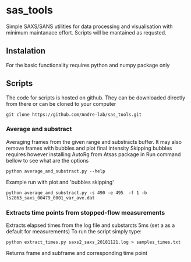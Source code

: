 # sas_tools
Simple SAXS/SANS utilities for data processing and visualisation 
with minimum maintanace effort.
Scripts will be mantained as requsted. 

## Instalation
For the basic functionality requires python and numpy package only

## Scripts
The code for scripts is hosted on github. 
They can be downloaded directly from there or can be cloned to your computer
```
git clone https://github.com/Andre-lab/sas_tools.git
```

### Average and substract
Averaging frames from the given range and substracts buffer. 
It may also remove frames with bubbles and plot final intensity
Skipping bubbles requires however installing AutoRg from Atsas 
package in 
Run command bellow to see what are the options
```
python average_and_substract.py --help
```
Example run with plot and 'bubbles skipping'
```
python average_and_substract.py -s 490 -e 495  -f 1 -b ls2863_saxs_00479_0001_var_ave.dat
```

### Extracts time points from stopped-flow measurements
Extracts elapsed times from the log file and substarcts 5ms (set a as a default for measurements)
To run the script simply type:
```
python extract_times.py saxs2_saxs_20181121.log > samples_times.txt
```
Returns frame and subframe and corresponding time point